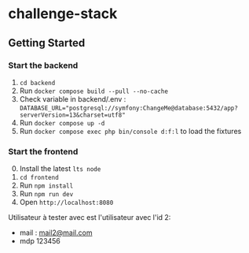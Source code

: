 # challenge-stack

## Getting Started
### Start the backend
1. `cd backend`
2. Run `docker compose build --pull --no-cache`
3. Check variable in backend/.env : `DATABASE_URL="postgresql://symfony:ChangeMe@database:5432/app?serverVersion=13&charset=utf8"`
4. Run `docker compose up -d`
5. Run `docker compose exec php bin/console d:f:l` to load the fixtures

### Start the frontend
0. Install the latest `lts node`
1. `cd frontend`
2. Run `npm install`
3. Run `npm run dev`
4. Open `http://localhost:8080`

Utilisateur à tester avec est l'utilisateur avec l'id 2:
- mail : mail2@mail.com
- mdp 123456
